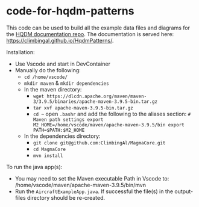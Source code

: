 # code-for-hqdm-patterns

This code can be used to build all the example data files and diagrams for the [HQDM documentation repo](https://github.com/ClimbingAl/HqdmPatterns).  The documentation is served here: https://climbingal.github.io/HqdmPatterns/.

Installation:

- Use Vscode and start in DevContainer
- Manually do the following:
  - `cd /home/vscode/`
  - `mkdir maven` & `mkdir dependencies`
  - In the maven directory:
    - `wget https://dlcdn.apache.org/maven/maven-3/3.9.5/binaries/apache-maven-3.9.5-bin.tar.gz`
    - `tar xvf apache-maven-3.9.5-bin.tar.gz`
    - `cd ~` open `.bashr` and add the following to the aliases section:
      `# Maven path settings
      export M2_HOME=/home/vscode/maven/apache-maven-3.9.5/bin
      export PATH=$PATH:$M2_HOME`
  - In the dependencies directory:
    - `git clone git@github.com:ClimbingAl/MagmaCore.git`
    - `cd MagmaCore`
    - `mvn install`

To run the java app(s):
  - You may need to set the Maven executable Path in Vscode to: /home/vscode/maven/apache-maven-3.9.5/bin/mvn
  - Run the `AircraftExampleApp.java`.  If successful the file(s) in the output-files directory should be re-created.
